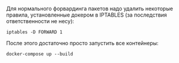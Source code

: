  Для нормального форвардинга пакетов надо удалить некоторые правила, установленные докером в IPTABLES (за последствия ответственности не несу):

 `iptables -D FORWARD 1`

После этого достаточно просто запустить все контейнеры:

`docker-compose up --build`
